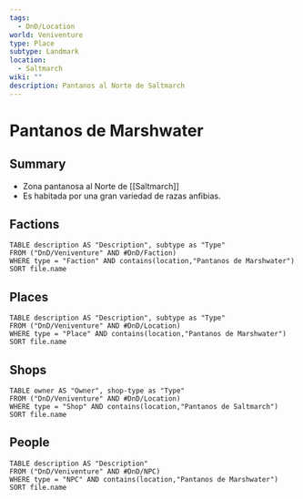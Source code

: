 ```yaml
---
tags:
  - DnD/Location
world: Veniventure
type: Place
subtype: Landmark
location:
  - Saltmarch
wiki: ""
description: Pantanos al Norte de Saltmarch
---
```


# Pantanos de Marshwater

## Summary

- Zona pantanosa al Norte de [[Saltmarch]]
- Es habitada por una gran variedad de razas anfibias.

## Factions


```dataview
TABLE description AS "Description", subtype as "Type" 
FROM ("DnD/Veniventure" AND #DnD/Faction)
WHERE type = "Faction" AND contains(location,"Pantanos de Marshwater")
SORT file.name
```
## Places

```dataview
TABLE description AS "Description", subtype as "Type" 
FROM ("DnD/Veniventure" AND #DnD/Location)
WHERE type = "Place" AND contains(location,"Pantanos de Marshwater")
SORT file.name
```

## Shops

```dataview
TABLE owner AS "Owner", shop-type as "Type" 
FROM ("DnD/Veniventure" AND #DnD/Location)
WHERE type = "Shop" AND contains(location,"Pantanos de Saltmarch")
SORT file.name
```

## People

```dataview
TABLE description AS "Description"
FROM ("DnD/Veniventure" AND #DnD/NPC)
WHERE type = "NPC" AND contains(location,"Pantanos de Marshwater")
SORT file.name
```